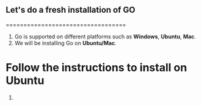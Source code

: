 ## Let's  do a fresh installation of GO
==================================

1. Go is supported on different platforms such as **Windows**, **Ubuntu**, **Mac**.
2. We will be installing Go on **Ubuntu/Mac**.

Follow the instructions to install on Ubuntu
==========================================
1. 



